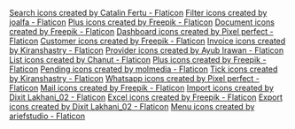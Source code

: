 <a href="https://www.flaticon.com/free-icons/search" title="search icons">Search icons created by Catalin Fertu - Flaticon</a>
<a href="https://www.flaticon.com/free-icons/filter" title="filter icons">Filter icons created by joalfa - Flaticon</a>
<a href="https://www.flaticon.com/free-icons/plus" title="plus icons">Plus icons created by Freepik - Flaticon</a>
<a href="https://www.flaticon.com/free-icons/document" title="document icons">Document icons created by Freepik - Flaticon</a>
<a href="https://www.flaticon.com/free-icons/dashboard" title="dashboard icons">Dashboard icons created by Pixel perfect - Flaticon</a>
<a href="https://www.flaticon.com/free-icons/customer" title="customer icons">Customer icons created by Freepik - Flaticon</a>
<a href="https://www.flaticon.com/free-icons/invoice" title="invoice icons">Invoice icons created by Kiranshastry - Flaticon</a>
<a href="https://www.flaticon.com/free-icons/provider" title="provider icons">Provider icons created by Ayub Irawan - Flaticon</a>
<a href="https://www.flaticon.com/free-icons/list" title="list icons">List icons created by Chanut - Flaticon</a>
<a href="https://www.flaticon.com/free-icons/plus" title="plus icons">Plus icons created by Freepik - Flaticon</a>
<a href="https://www.flaticon.com/free-icons/pending" title="pending icons">Pending icons created by molmedia - Flaticon</a>
<a href="https://www.flaticon.com/free-icons/tick" title="tick icons">Tick icons created by Kiranshastry - Flaticon</a>
<a href="https://www.flaticon.com/free-icons/whatsapp" title="whatsapp icons">Whatsapp icons created by Pixel perfect - Flaticon</a>
<a href="https://www.flaticon.com/free-icons/mail" title="mail icons">Mail icons created by Freepik - Flaticon</a>
<a href="https://www.flaticon.com/free-icons/import" title="import icons">Import icons created by Dixit Lakhani_02 - Flaticon</a>
<a href="https://www.flaticon.com/free-icons/excel" title="excel icons">Excel icons created by Freepik - Flaticon</a>
<a href="https://www.flaticon.com/free-icons/export" title="export icons">Export icons created by Dixit Lakhani_02 - Flaticon</a>
<a href="https://www.flaticon.com/free-icons/menu" title="menu icons">Menu icons created by ariefstudio - Flaticon</a>